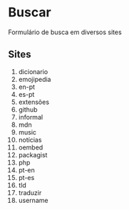 # Buscar
Formulário de busca em diversos sites

## Sites
1. dicionario
1. emojipedia
1. en-pt
1. es-pt
1. extensões
1. github
1. informal
1. mdn
1. music
1. notícias
1. oembed
1. packagist
1. php
1. pt-en
1. pt-es
1. tld
1. traduzir
1. username
